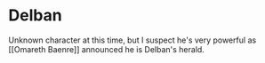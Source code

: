 # Delban
Unknown character at this time, but I suspect he's very powerful as [[Omareth Baenre]] announced he is Delban's herald.